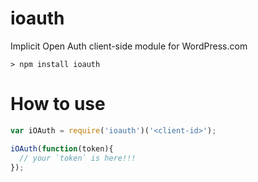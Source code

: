 ioauth
======

Implicit Open Auth client-side module for WordPress.com

```cli
> npm install ioauth
```

# How to use

```js
var iOAuth = require('ioauth')('<client-id>');

iOAuth(function(token){
  // your `token` is here!!!
});
```
